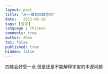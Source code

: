 ```yaml
---
layout: post
title: "从一维到四维空间"
date:   2021-06-18
tags: [哲学]
language : Chinese
comments: true
author: Zhen
toc: false
published: true
hidden: false
---
```




四维会好受一点 但是还是不能解释宇宙的本源问题
<!--stackedit_data:
eyJoaXN0b3J5IjpbLTE2NTU1NTE5MjhdfQ==
-->